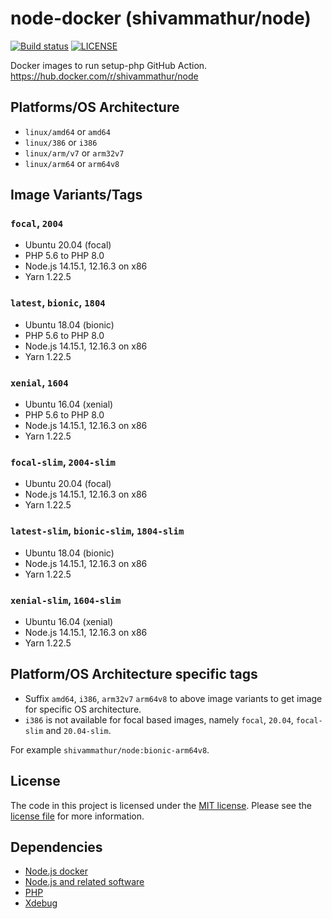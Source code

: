 # node-docker (shivammathur/node)

<a href="https://github.com/shivammathur/node-docker" title="Docker images to run setup-php GitHub Action"><img alt="Build status" src="https://github.com/shivammathur/node-docker/workflows/Build/badge.svg"></a>
<a href="https://github.com/shivammathur/node-docker/blob/master/LICENSE" title="license"><img alt="LICENSE" src="https://img.shields.io/badge/license-MIT-428f7e.svg"></a>

Docker images to run setup-php GitHub Action.
https://hub.docker.com/r/shivammathur/node

## Platforms/OS Architecture

- `linux/amd64` or `amd64`
- `linux/386` or `i386`
- `linux/arm/v7` or `arm32v7`
- `linux/arm64` or `arm64v8`

## Image Variants/Tags

### `focal`, `2004`

- Ubuntu 20.04 (focal)
- PHP 5.6 to PHP 8.0
- Node.js 14.15.1, 12.16.3 on x86
- Yarn 1.22.5

### `latest`, `bionic`, `1804`

- Ubuntu 18.04 (bionic)
- PHP 5.6 to PHP 8.0
- Node.js 14.15.1, 12.16.3 on x86
- Yarn 1.22.5

### `xenial`, `1604`

- Ubuntu 16.04 (xenial)
- PHP 5.6 to PHP 8.0
- Node.js 14.15.1, 12.16.3 on x86
- Yarn 1.22.5

### `focal-slim`, `2004-slim`

- Ubuntu 20.04 (focal)
- Node.js 14.15.1, 12.16.3 on x86
- Yarn 1.22.5

### `latest-slim`, `bionic-slim`, `1804-slim`

- Ubuntu 18.04 (bionic)
- Node.js 14.15.1, 12.16.3 on x86
- Yarn 1.22.5

### `xenial-slim`, `1604-slim`

- Ubuntu 16.04 (xenial)
- Node.js 14.15.1, 12.16.3 on x86
- Yarn 1.22.5

## Platform/OS Architecture specific tags

- Suffix `amd64`, `i386`, `arm32v7` `arm64v8` to above image variants to get image for specific OS architecture.
- `i386` is not available for focal based images, namely `focal`, `20.04`, `focal-slim` and `20.04-slim`.

For example `shivammathur/node:bionic-arm64v8`.


## License

The code in this project is licensed under the [MIT license](http://choosealicense.com/licenses/mit/).
Please see the [license file](LICENSE) for more information.

## Dependencies
- [Node.js docker](https://github.com/nodejs/docker-node/blob/master/LICENSE)
- [Node.js and related software](https://github.com/nodejs/node/blob/master/LICENSE)
- [PHP](https://github.com/php/php-src/blob/master/LICENSE)
- [Xdebug](https://github.com/xdebug/xdebug/blob/master/LICENSE)